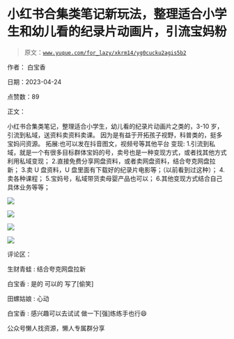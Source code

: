 # 小红书合集类笔记新玩法，整理适合小学生和幼儿看的纪录片动画片，引流宝妈粉

> 原文：[`www.yuque.com/for_lazy/xkrm14/yg0cucku2agis5b2`](https://www.yuque.com/for_lazy/xkrm14/yg0cucku2agis5b2)



作者： 白宝香



日期：2023-04-24



点赞数：89



正文：



小红书合集类笔记，整理适合小学生，幼儿看的纪录片动画片之类的，3-10 岁，引流到私域，送资料卖资料卖课。 因为是有益于开拓孩子视野，科普类的，挺多宝妈问资源。 拓展:也可以发在抖音图文，视频号等其他平台 变现: 1.引流到私域，就是一个有很多目标群体宝妈的号，卖号也是一种变现方式，或者找其他方式利用私域变现； 2.直接免费分享网盘资料，或者卖网盘资料，结合夸克网盘拉新； 3.卖 U 盘资料，U 盘里面有下载好的纪录片电影等；（以前看到过这种）； 4.卖各种课程； 5.宝妈号，私域带货卖母婴产品也可以； 6.其他变现方式结合自己具体业务等等；



![](img/a48ebebda3eb21defb78a323df365f64.png)



![](img/f52cc60492ca1c91c1577d2e6329e417.png)



![](img/a1788dfcdf45bd17401779caa6727e41.png)  

![](img/e8db113f5abe3e053b3db0bd0eaa9a96.png)



评论区：



生财青蛙 : 结合夸克网盘拉新



白宝香 : 是的 可以的 写了[偷笑]



田螺姑娘 : 心动



白宝香 : 感兴趣可以去试试 做一下[强]练练手也行😄



公众号懒人找资源，懒人专属群分享

</ne-p>